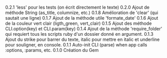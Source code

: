 0.2.1
  'less' pour les tests (on écrit directement le texte)
0.2.0
  Ajout de méthode String (as_title, columnize, etc.)
0.1.8
  Amélioration de 'clear' (qui sautait une ligne)
0.1.7
  Ajout de la méthode utile 'formate_date'
0.1.6
  Ajout de la couleur vert clair (ligth_green, vert_clair)
0.1.5
  Ajout des méthode CLI.option(key) et CLI.param(key)
0.1.4
  Ajout de la méthode 'require_folder' qui requiert tous les scripts
  ruby d'un dossier donné en argument.
0.1.3
  Ajout du strike pour barrer du texte, italic pour mettre en
  italic et underline pour souligner, en console.
0.1.1
  Auto-init CLI (parse) when app calls :options, :params, etc.
0.1.0
  Création du Gem
